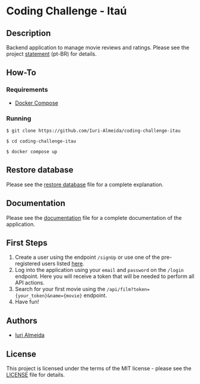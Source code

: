 # Coding Challenge - Itaú


## Description

Backend application to manage movie reviews and ratings. Please see the project [statement][statement] (pt-BR) for details.


## How-To


### Requirements

- [Docker Compose][docker-compose]


### Running

```shell
$ git clone https://github.com/Iuri-Almeida/coding-challenge-itau

$ cd coding-challenge-itau

$ docker compose up
```


## Restore database

Please see the [restore database][restore-database] file for a complete explanation.


## Documentation

Please see the [documentation][documentation] file for a complete documentation of the application.


## First Steps

1. Create a user using the endpoint `/signUp` or use one of the pre-registered users listed [here][pre-registered-users].
2. Log into the application using your `email` and `password` on the `/login` endpoint. Here you will receive a token that will be needed to perform all API actions.
3. Search for your first movie using the `/api/film?token={your_token}&name={movie}` endpoint.
4. Have fun!


## Authors

- [Iuri Almeida][author]


## License

This project is licensed under the terms of the MIT license - please see the [LICENSE][LICENSE] file for details.


<!-- Links -->
[statement]: https://github.com/Iuri-Almeida/coding-challenge-itau/blob/master/docs/STATEMENT.md
[docker-compose]: https://docs.docker.com/compose/install/
[restore-database]: https://github.com/Iuri-Almeida/coding-challenge-itau/blob/master/docs/RESTORE_DB.md
[pre-registered-users]: https://github.com/Iuri-Almeida/coding-challenge-itau/blob/master/docs/RESTORE_DB.md#pre-registered-users
[documentation]: https://github.com/Iuri-Almeida/coding-challenge-itau/blob/master/docs/DOC.md
[author]: https://github.com/Iuri-Almeida/
[LICENSE]: https://github.com/Iuri-Almeida/coding-challenge-itau/blob/master/LICENSE
